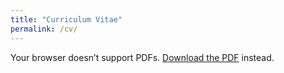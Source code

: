 ```yaml
---
title: "Curriculum Vitae"
permalink: /cv/
---
```


<object data="/files/CV-2025-Long Form.pdf" type="application/pdf" width="100%" height="800px">
  <p>Your browser doesn’t support PDFs.
     <a href="/files/CV-2025-Long Form.pdf">Download the PDF</a> instead.</p>
</object>


